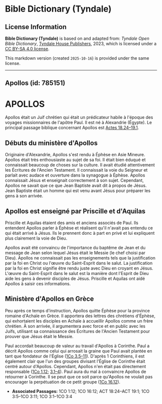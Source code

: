 # Bible Dictionary (Tyndale)

## License Information

**Bible Dictionary (Tyndale)** is based on and adapted from: _Tyndale Open Bible Dictionary_, [Tyndale House Publishers](https://tyndaleopenresources.com/), 2023, which is licensed under a [CC BY-SA 4.0 license](https://creativecommons.org/licenses/by-sa/4.0/legalcode.en).

This markdown version (created `2025-10-16`) is provided under the same license.



--------------------------------

## Apollos (id: 785151)

APOLLOS
=======

Apollos était un Juif chrétien qui était un prédicateur habile à l'époque des voyages missionnaires de l'apôtre Paul. Il est né à Alexandrie (Égypte). Le principal passage biblique concernant Apollos est [Actes 18\.24–19\.1](https://ref.ly/Acts18:24-Acts19:1).

Débuts du ministère d'Apollos
-----------------------------

Originaire d'Alexandrie, Apollos s'est rendu à Éphèse en Asie Mineure. Apollos était très enthousiaste au sujet de sa foi. Il était bien éduqué et connaissait beaucoup de choses sur la culture. Il avait étudié attentivement les Écritures de l'Ancien Testament. Il connaissait la voie du Seigneur et parlait avec audace et ouverture dans la synagogue à Éphèse. Apollos connaissait Jésus et enseignait correctement à son sujet. Cependant, Apollos ne savait que ce que Jean Baptiste avait dit à propos de Jésus. Jean Baptiste était un homme qui est venu avant Jésus pour préparer les gens à son arrivée.

Apollos est enseigné par Priscille et d'Aquilas
-----------------------------------------------

Priscille et Aquilas étaient des amis et anciens associés de Paul. Ils entendent Apollos parler à Éphèse et réalisent qu'il n'avait pas entendu ce qui était arrivé à Jésus. Ils le prennent donc à part en privé et lui expliquent plus clairement la voie de Dieu.

Apollos avait été convaincu de l'importance du baptême de Jean et du message de Jean selon lequel Jésus était le Messie (le chef choisi par Dieu). Apollos ne connaissait pas les enseignements tels que la justification par la foi en Christ ou l'œuvre du Saint\-Esprit dans le salut. La justification par la foi en Christ signifie être rendu juste avec Dieu en croyant en Jésus. L'œuvre du Saint\-Esprit dans le salut est la manière dont l'Esprit de Dieu aide les gens à devenir disciples de Jésus. Priscille et Aquilas ont aidé Apollos à saisir ces informations.

Ministère d'Apollos en Grèce
----------------------------

Peu après ce temps d'instruction, Apollos quitte Éphèse pour la province romaine d'Achaïe en Grèce. Il apportera des lettres des chrétiens d'Éphèse, qui exhortaient les disciples en Achaïe à accueillir Apollos comme un frère chrétien. À son arrivée, il argumentera avec force et en public avec les Juifs, utilisant sa connaissance des Écritures de l'Ancien Testament pour prouver que Jésus était le Messie.

Paul accordait beaucoup de valeur au travail d'Apollos à Corinthe. Paul a décrit Apollos comme celui qui arrosait la graine que Paul avait plantée en tant que fondateur de l'Église ([1Co 3\.5–11](https://ref.ly/1Cor3:5-1Cor3:11)). D'après 1 Corinthiens, il est également clair que l'un des groupes divisant l'Église de Corinthe était centré autour d'Apollos. Cependant, Apollos n'en était pas directement responsable ([1Co 1\.12](https://ref.ly/1Cor1:12); [3\.1–4](https://ref.ly/1Cor3:1-1Cor3:4)). Paul aura du mal à convaincre Apollos de retourner à Corinthe. Il se peut que ce soit parce qu'Apollos ne voulait pas encourager la perpétuation de ce petit groupe ([1Co 16\.12](https://ref.ly/1Cor16:12)).

* **Associated Passages:** 1CO 1:12; 1CO 16:12; ACT 18:24–ACT 19:1; 1CO 3:5–1CO 3:11; 1CO 3:1–1CO 3:4

